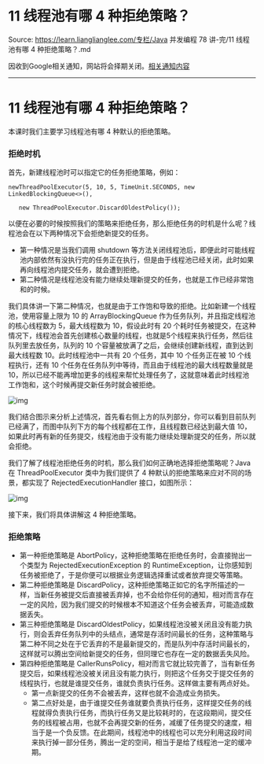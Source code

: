 # 11 线程池有哪 4 种拒绝策略？ 

Source: https://learn.lianglianglee.com/专栏/Java 并发编程 78 讲-完/11 线程池有哪 4 种拒绝策略？.md

因收到Google相关通知，网站将会择期关闭。[相关通知内容](https://lumendatabase.org/notices/44265620)

---

# 11 线程池有哪 4 种拒绝策略？

本课时我们主要学习线程池有哪 4 种默认的拒绝策略。

### 拒绝时机

首先，新建线程池时可以指定它的任务拒绝策略，例如：

```
newThreadPoolExecutor(5, 10, 5, TimeUnit.SECONDS, new LinkedBlockingQueue<>(),

   new ThreadPoolExecutor.DiscardOldestPolicy());

```

以便在必要的时候按照我们的策略来拒绝任务，那么拒绝任务的时机是什么呢？线程池会在以下两种情况下会拒绝新提交的任务。

* 第一种情况是当我们调用 shutdown 等方法关闭线程池后，即便此时可能线程池内部依然有没执行完的任务正在执行，但是由于线程池已经关闭，此时如果再向线程池内提交任务，就会遭到拒绝。
* 第二种情况是线程池没有能力继续处理新提交的任务，也就是工作已经非常饱和的时候。

我们具体讲一下第二种情况，也就是由于工作饱和导致的拒绝。比如新建一个线程池，使用容量上限为 10 的 ArrayBlockingQueue 作为任务队列，并且指定线程池的核心线程数为 5，最大线程数为 10，假设此时有 20 个耗时任务被提交，在这种情况下，线程池会首先创建核心数量的线程，也就是5个线程来执行任务，然后往队列里去放任务，队列的 10 个容量被放满了之后，会继续创建新线程，直到达到最大线程数 10。此时线程池中一共有 20 个任务，其中 10 个任务正在被 10 个线程执行，还有 10 个任务在任务队列中等待，而且由于线程池的最大线程数量就是 10，所以已经不能再增加更多的线程来帮忙处理任务了，这就意味着此时线程池工作饱和，这个时候再提交新任务时就会被拒绝。

![img](assets/CgoB5l3g0XCAWJKOAABzAQJB4SM657.png)

我们结合图示来分析上述情况，首先看右侧上方的队列部分，你可以看到目前队列已经满了，而图中队列下方的每个线程都在工作，且线程数已经达到最大值 10，如果此时再有新的任务提交，线程池由于没有能力继续处理新提交的任务，所以就会拒绝。

我们了解了线程池拒绝任务的时机，那么我们如何正确地选择拒绝策略呢？Java 在 ThreadPoolExecutor 类中为我们提供了 4 种默认的拒绝策略来应对不同的场景，都实现了 RejectedExecutionHandler 接口，如图所示：

![img](assets/CgotOV3g0WWAVWVlAAEsBI6lEEA162.png)

接下来，我们将具体讲解这 4 种拒绝策略。

### 拒绝策略

* 第一种拒绝策略是 AbortPolicy，这种拒绝策略在拒绝任务时，会直接抛出一个类型为 RejectedExecutionException 的 RuntimeException，让你感知到任务被拒绝了，于是你便可以根据业务逻辑选择重试或者放弃提交等策略。
* 第二种拒绝策略是 DiscardPolicy，这种拒绝策略正如它的名字所描述的一样，当新任务被提交后直接被丢弃掉，也不会给你任何的通知，相对而言存在一定的风险，因为我们提交的时候根本不知道这个任务会被丢弃，可能造成数据丢失。
* 第三种拒绝策略是 DiscardOldestPolicy，如果线程池没被关闭且没有能力执行，则会丢弃任务队列中的头结点，通常是存活时间最长的任务，这种策略与第二种不同之处在于它丢弃的不是最新提交的，而是队列中存活时间最长的，这样就可以腾出空间给新提交的任务，但同理它也存在一定的数据丢失风险。
* 第四种拒绝策略是 CallerRunsPolicy，相对而言它就比较完善了，当有新任务提交后，如果线程池没被关闭且没有能力执行，则把这个任务交于提交任务的线程执行，也就是谁提交任务，谁就负责执行任务。这样做主要有两点好处。
  + 第一点新提交的任务不会被丢弃，这样也就不会造成业务损失。
  + 第二点好处是，由于谁提交任务谁就要负责执行任务，这样提交任务的线程就得负责执行任务，而执行任务又是比较耗时的，在这段期间，提交任务的线程被占用，也就不会再提交新的任务，减缓了任务提交的速度，相当于是一个负反馈。在此期间，线程池中的线程也可以充分利用这段时间来执行掉一部分任务，腾出一定的空间，相当于是给了线程池一定的缓冲期。